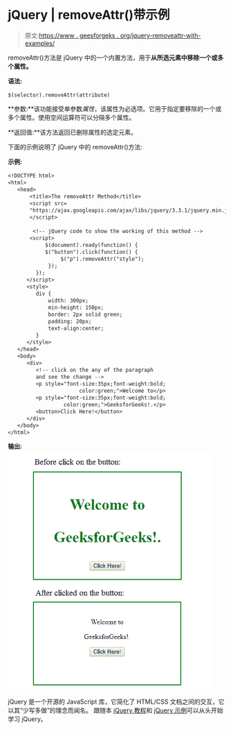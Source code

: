 # jQuery | removeAttr()带示例

> 原文:[https://www . geesforgeks . org/jquery-removeattr-with-examples/](https://www.geeksforgeeks.org/jquery-removeattr-with-examples/)

removeAttr()方法是 jQuery 中的一个内置方法，用于**从所选元素中移除一个或多个属性。**

**语法:**

```
$(selector).removeAttr(attribute)
```

**参数:**该功能接受单参数*属性*，该属性为必选项。它用于指定要移除的一个或多个属性。使用空间运算符可以分隔多个属性。

**返回值:**该方法返回已删除属性的选定元素。

下面的示例说明了 jQuery 中的 removeAttr()方法:

**示例:**

```
<!DOCTYPE html>
<html>
   <head>
       <title>The removeAttr Method</title>
       <script src=
       "https://ajax.googleapis.com/ajax/libs/jquery/3.3.1/jquery.min.js">
       </script>

        <!-- jQuery code to show the working of this method -->
       <script>
            $(document).ready(function() {
            $("button").click(function() {
                 $("p").removeAttr("style");
             });
         });
      </script>
      <style>
         div {
             width: 300px;
             min-height: 150px;
             border: 2px solid green;
             padding: 20px;
             text-align:center;
         }
      </style>
   </head>
   <body>
      <div>
         <!-- click on the any of the paragraph
         and see the change -->
         <p style="font-size:35px;font-weight:bold;
                       color:green;">Welcome to</p>
         <p style="font-size:35px;font-weight:bold;
                  color:green;">GeeksforGeeks!.</p>
         <button>Click Here!</button>
      </div>
   </body>
</html>
```

**输出:**
![removeAttr method](img/346a7409446c8480a2d36497e3d9dace.png)

jQuery 是一个开源的 JavaScript 库，它简化了 HTML/CSS 文档之间的交互，它以其“少写多做”的理念而闻名。
跟随本 [jQuery 教程](https://www.geeksforgeeks.org/jquery-tutorials/)和 [jQuery 示例](https://www.geeksforgeeks.org/jquery-examples/)可以从头开始学习 jQuery。